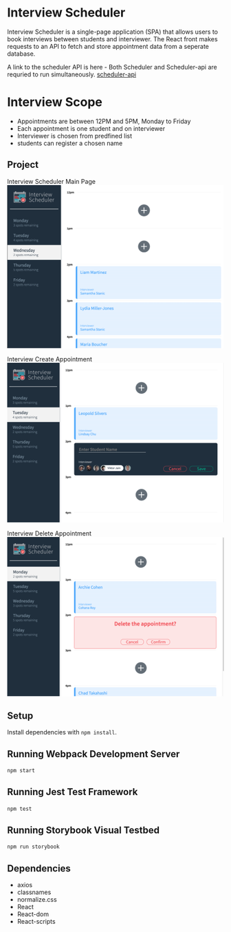 # Interview Scheduler

Interview Scheduler is a single-page application (SPA) that allows users to book interviews between students and interviewer. The React front makes requests to an API to fetch and store appointment data from a seperate database.

A link to the scheduler API is here - Both Scheduler and Scheduler-api are requried to run simultaneously.
[scheduler-api](https://github.com/Davichavix/scheduler-api)

# Interview Scope
- Appointments are between 12PM and 5PM, Monday to Friday
- Each appointment is one student and on interviewer
- Interviewer is chosen from predfined list
- students can register a chosen name


## Project

Interview Scheduler Main Page
!["screenshot of Scheduler front page Desktop"](https://github.com/Davichavix/scheduler/blob/main/docs/Scheduler_front_page.png?raw=true)

Interview Create Appointment
!["screenshot of Scheduler create appointment"](https://github.com/Davichavix/scheduler/blob/main/docs/Scheduler_Create_appointment.png?raw=true)

Interview Delete Appointment
!["screenshot of Scheduler delete appointment"](https://github.com/Davichavix/scheduler/blob/main/docs/Scheduler_Delete_appointment.png?raw=true)

## Setup

Install dependencies with `npm install`.

## Running Webpack Development Server

```sh
npm start
```

## Running Jest Test Framework

```sh
npm test
```

## Running Storybook Visual Testbed

```sh
npm run storybook
```

## Dependencies

- axios
- classnames
- normalize.css
- React
- React-dom
- React-scripts